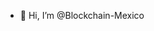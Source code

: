 - 👋 Hi, I’m @Blockchain-Mexico


<!---
Blockchain-Mexico/Blockchain-Mexico is a ✨ special ✨ repository because its `README.md` (this file) appears on your GitHub profile.
You can click the Preview link to take a look at your changes.
--->
